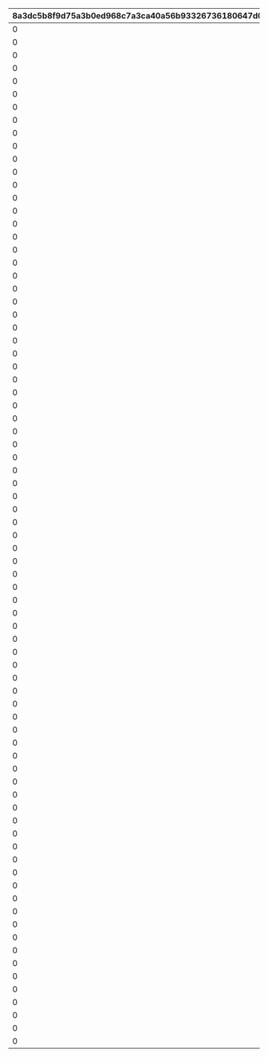 |8a3dc5b8f9d75a3b0ed968c7a3ca40a56b93326736180647d087b210c61548de|c4a7f6c8d13ff31f1ee4cb294e4f11167f9cfb4e642992d1692211955f05be82|f73a7a89e444d1019b5d736354f9cf6608ff5c65cbd7e5bb79ba13b09b752452|98dec70523af5a0fa7865999937a1fe0ea02f06b5a94430814cc14f23355a670|a10b2103eafbca7b8fa2782269451ae78a29e184d4740bbae2ac7280cdc5dce8|07edeec0eca022f0a6a8676d41dbb687b8f09e24e6dbc6ea60f4793381869297|e10bc0845df3a3898403e998025a899cc972f0635848d0aa7a3d4e22bd1827f8|fe6873222440f86f2039e181eba6ee3ddeed914fc869f9743e19e981c5c5fb24|b594dd8bca3fefe22f19c01d7e42bb1983a0855e33e9bf93cd680eaf3ffe1893|200735a42c622a8c5f98fb8447ade73935a39df0cce7f40e950a79c1eec349e1|3891ee9589145852f4ea800835ac8539048bfd733de2e90fe56540775933eab9|55063cf2c10f0998401322b094f07d7b663f974b6ee97b3bc81a985e48497c35|66c7164e4a3e676880e0e9cbe5bc960d64288f29ed6f9319b67740d80998bd19|3c71c62b4a373aabe9e90c8c4a61a85b82ce88c727b11f9676996dcf6ea70565|9d706bb6eb1cc6a8d8ba950f0313d55d6d090fc0081e4593865d786e68607530|8b0c077fa3e5a4cc08d7447ca148ae7b1e6668cae22271e28db4becbf6a0d470|9d06f8889d800ec66d85a67a51653934f34cea11e1f1c36b422b079387834e6d|da6ffeedbaa9f44ad746ac8b7cb7699df8b6e59ba01138816ef3743e087a5187|
| --- | --- | --- | --- | --- | --- | --- | --- | --- | --- | --- | --- | --- | --- | --- | --- | --- | --- |
|0|8|0|10|0|0|0|500|0|0|1|91002|1|0|0|0|0|0|
|0|8|0|100|0|0|0|50|0|0|11|91002|2|0|0|0|0|0|
|0|8|0|200|0|0|0|30|0|0|101|91002|3|0|0|0|0|0|
|0|8|0|500|0|0|0|10|0|0|201|91002|4|0|0|0|0|0|
|0|8|0|1000|0|0|0|5|0|0|501|91002|5|0|0|0|0|0|
|0|8|0|2000|0|0|0|3|0|0|1001|91002|6|0|0|0|0|0|
|0|8|0|4000|0|0|0|2|0|0|2001|91002|7|0|0|0|0|0|
|0|8|0|7999|0|0|0|1|0|0|4001|91002|8|0|0|0|0|0|
|0|8|0|8000|0|0|0|30|0|0|8000|91002|9|0|0|0|0|0|
|0|8|0|8100|0|0|0|30|0|0|8100|91002|10|0|0|0|0|0|
|0|8|0|8200|0|0|0|30|0|0|8200|91002|11|0|0|0|0|0|
|0|8|0|8300|0|0|0|30|0|0|8300|91002|12|0|0|0|0|0|
|0|8|0|8400|0|0|0|30|0|0|8400|91002|13|0|0|0|0|0|
|0|8|0|8500|0|0|0|30|0|0|8500|91002|14|0|0|0|0|0|
|0|8|0|8600|0|0|0|30|0|0|8600|91002|15|0|0|0|0|0|
|0|8|0|8700|0|0|0|30|0|0|8700|91002|16|0|0|0|0|0|
|0|8|0|8800|0|0|0|30|0|0|8800|91002|17|0|0|0|0|0|
|0|8|0|8900|0|0|0|30|0|0|8900|91002|18|0|0|0|0|0|
|0|8|0|9000|0|0|0|30|0|0|9000|91002|19|0|0|0|0|0|
|0|8|0|9100|0|0|0|30|0|0|9100|91002|20|0|0|0|0|0|
|0|8|0|9200|0|0|0|30|0|0|9200|91002|21|0|0|0|0|0|
|0|8|0|9300|0|0|0|30|0|0|9300|91002|22|0|0|0|0|0|
|0|8|0|9400|0|0|0|30|0|0|9400|91002|23|0|0|0|0|0|
|0|8|0|9500|0|0|0|30|0|0|9500|91002|24|0|0|0|0|0|
|0|8|0|9600|0|0|0|30|0|0|9600|91002|25|0|0|0|0|0|
|0|8|0|9700|0|0|0|30|0|0|9700|91002|26|0|0|0|0|0|
|0|8|0|9800|0|0|0|30|0|0|9800|91002|27|0|0|0|0|0|
|0|8|0|9900|0|0|0|30|0|0|9900|91002|28|0|0|0|0|0|
|0|8|0|10000|0|0|0|30|0|0|10000|91002|29|0|0|0|0|0|
|0|8|0|10100|0|0|0|30|0|0|10100|91002|30|0|0|0|0|0|
|0|8|0|10200|0|0|0|30|0|0|10200|91002|31|0|0|0|0|0|
|0|8|0|10300|0|0|0|30|0|0|10300|91002|32|0|0|0|0|0|
|0|8|0|10400|0|0|0|30|0|0|10400|91002|33|0|0|0|0|0|
|0|8|0|10500|0|0|0|30|0|0|10500|91002|34|0|0|0|0|0|
|0|8|0|10600|0|0|0|30|0|0|10600|91002|35|0|0|0|0|0|
|0|8|0|10700|0|0|0|30|0|0|10700|91002|36|0|0|0|0|0|
|0|8|0|10800|0|0|0|30|0|0|10800|91002|37|0|0|0|0|0|
|0|8|0|10900|0|0|0|30|0|0|10900|91002|38|0|0|0|0|0|
|0|8|0|11000|0|0|0|30|0|0|11000|91002|39|0|0|0|0|0|
|0|8|0|11100|0|0|0|30|0|0|11100|91002|40|0|0|0|0|0|
|0|8|0|11200|0|0|0|30|0|0|11200|91002|41|0|0|0|0|0|
|0|8|0|11300|0|0|0|30|0|0|11300|91002|42|0|0|0|0|0|
|0|8|0|11400|0|0|0|30|0|0|11400|91002|43|0|0|0|0|0|
|0|8|0|11500|0|0|0|30|0|0|11500|91002|44|0|0|0|0|0|
|0|8|0|11600|0|0|0|30|0|0|11600|91002|45|0|0|0|0|0|
|0|8|0|11700|0|0|0|30|0|0|11700|91002|46|0|0|0|0|0|
|0|8|0|11800|0|0|0|30|0|0|11800|91002|47|0|0|0|0|0|
|0|8|0|11900|0|0|0|30|0|0|11900|91002|48|0|0|0|0|0|
|0|8|0|12000|0|0|0|30|0|0|12000|91002|49|0|0|0|0|0|
|0|8|0|12100|0|0|0|30|0|0|12100|91002|50|0|0|0|0|0|
|0|8|0|12200|0|0|0|30|0|0|12200|91002|51|0|0|0|0|0|
|0|8|0|12300|0|0|0|30|0|0|12300|91002|52|0|0|0|0|0|
|0|8|0|12400|0|0|0|30|0|0|12400|91002|53|0|0|0|0|0|
|0|8|0|12500|0|0|0|30|0|0|12500|91002|54|0|0|0|0|0|
|0|8|0|12600|0|0|0|30|0|0|12600|91002|55|0|0|0|0|0|
|0|8|0|12700|0|0|0|30|0|0|12700|91002|56|0|0|0|0|0|
|0|8|0|12800|0|0|0|30|0|0|12800|91002|57|0|0|0|0|0|
|0|8|0|12900|0|0|0|30|0|0|12900|91002|58|0|0|0|0|0|
|0|8|0|13000|0|0|0|30|0|0|13000|91002|59|0|0|0|0|0|
|0|8|0|13100|0|0|0|30|0|0|13100|91002|60|0|0|0|0|0|
|0|8|0|13200|0|0|0|30|0|0|13200|91002|61|0|0|0|0|0|
|0|8|0|13300|0|0|0|30|0|0|13300|91002|62|0|0|0|0|0|
|0|8|0|13400|0|0|0|30|0|0|13400|91002|63|0|0|0|0|0|
|0|8|0|13500|0|0|0|30|0|0|13500|91002|64|0|0|0|0|0|
|0|8|0|13600|0|0|0|30|0|0|13600|91002|65|0|0|0|0|0|
|0|8|0|13700|0|0|0|30|0|0|13700|91002|66|0|0|0|0|0|
|0|8|0|13800|0|0|0|30|0|0|13800|91002|67|0|0|0|0|0|
|0|8|0|13900|0|0|0|30|0|0|13900|91002|68|0|0|0|0|0|
|0|8|0|14000|0|0|0|30|0|0|14000|91002|69|0|0|0|0|0|
|0|8|0|14100|0|0|0|30|0|0|14100|91002|70|0|0|0|0|0|
|0|8|0|14200|0|0|0|30|0|0|14200|91002|71|0|0|0|0|0|
|0|8|0|14300|0|0|0|30|0|0|14300|91002|72|0|0|0|0|0|
|0|8|0|14400|0|0|0|30|0|0|14400|91002|73|0|0|0|0|0|
|0|8|0|14500|0|0|0|30|0|0|14500|91002|74|0|0|0|0|0|
|0|8|0|14600|0|0|0|30|0|0|14600|91002|75|0|0|0|0|0|
|0|8|0|14700|0|0|0|30|0|0|14700|91002|76|0|0|0|0|0|
|0|8|0|14800|0|0|0|30|0|0|14800|91002|77|0|0|0|0|0|
|0|8|0|14900|0|0|0|30|0|0|14900|91002|78|0|0|0|0|0|
|0|8|0|15000|0|0|0|30|0|0|15000|91002|79|0|0|0|0|0|